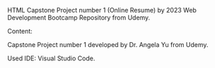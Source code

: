 HTML Capstone Project number 1 (Online Resume) by 2023 Web Development Bootcamp Repository from Udemy.

Content:

Capstone Project number 1 developed by Dr. Angela Yu from Udemy.

Used IDE: Visual Studio Code.
